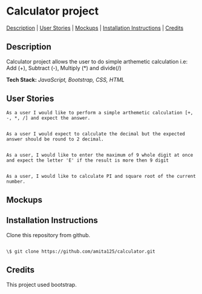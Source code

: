 # Calculator project

[Description](#description) | [User Stories](#user-stories) | [Mockups](#mockups) | [Installation Instructions](#installation) | [Credits](#credits)

## <a name="description">Description</a>

Calculator project allows the user to do simple arthemetic calculation i.e: Add (+), Subtract (-), Multiply (\*) and divide(/)

**Tech Stack:** _JavaScript, Bootstrap, CSS, HTML_

## <a name="user-stories">User Stories</a>

```
As a user I would like to perform a simple arthemetic calculation [+, -, *, /] and expect the answer.

```

```

As a user I would expect to calculate the decimal but the expected answer should be round to 2 decimal.

```

```

As a user, I would like to enter the maximum of 9 whole digit at once and expect the letter 'E' if the result is more then 9 digit

```

```

As a user, I would like to calculate PI and square root of the current number.

```

## <a name="mockups">Mockups</a>

## <a name="installation">Installation Instructions</a>

Clone this repository from github.

```

\$ git clone https://github.com/amita125/calculator.git

```

## <a name="credits">Credits</a>

This project used bootstrap.

```

```
